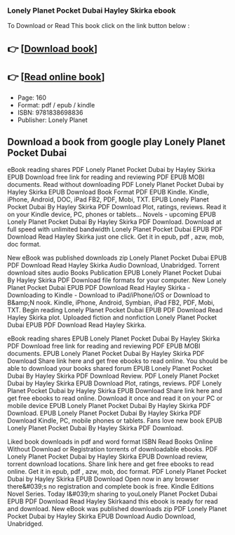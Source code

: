 ### Lonely Planet Pocket Dubai Hayley Skirka ebook

To Download or Read This book click on the link button below :

## 👉  [**[Download book](http://ebooksharez.info/download.php?group=book&from=github.com&id=719061&lnk=1065 "Download book")**]

## 👉  [**[Read online book](http://ebooksharez.info/download.php?group=book&from=github.com&id=719061&lnk=1065 "Read online book")**]


* Page: 160
* Format: pdf / epub / kindle
* ISBN: 9781838698836
* Publisher: Lonely Planet



## Download a book from google play Lonely Planet Pocket Dubai


eBook reading shares PDF Lonely Planet Pocket Dubai by Hayley Skirka EPUB Download free link for reading and reviewing PDF EPUB MOBI documents. Read without downloading PDF Lonely Planet Pocket Dubai by Hayley Skirka EPUB Download Book Format PDF EPUB Kindle. Kindle, iPhone, Android, DOC, iPad FB2, PDF, Mobi, TXT. EPUB Lonely Planet Pocket Dubai By Hayley Skirka PDF Download Plot, ratings, reviews. Read it on your Kindle device, PC, phones or tablets... Novels - upcoming EPUB Lonely Planet Pocket Dubai By Hayley Skirka PDF Download. Download at full speed with unlimited bandwidth Lonely Planet Pocket Dubai EPUB PDF Download Read Hayley Skirka just one click. Get it in epub, pdf , azw, mob, doc format.

New eBook was published downloads zip Lonely Planet Pocket Dubai EPUB PDF Download Read Hayley Skirka Audio Download, Unabridged. Torrent download sites audio Books Publication EPUB Lonely Planet Pocket Dubai By Hayley Skirka PDF Download file formats for your computer. New Lonely Planet Pocket Dubai EPUB PDF Download Read Hayley Skirka - Downloading to Kindle - Download to iPad/iPhone/iOS or Download to B&amp;amp;N nook. Kindle, iPhone, Android, Symbian, iPad FB2, PDF, Mobi, TXT. Begin reading Lonely Planet Pocket Dubai EPUB PDF Download Read Hayley Skirka plot. Uploaded fiction and nonfiction Lonely Planet Pocket Dubai EPUB PDF Download Read Hayley Skirka.

eBook reading shares EPUB Lonely Planet Pocket Dubai By Hayley Skirka PDF Download free link for reading and reviewing PDF EPUB MOBI documents. EPUB Lonely Planet Pocket Dubai By Hayley Skirka PDF Download Share link here and get free ebooks to read online. You should be able to download your books shared forum EPUB Lonely Planet Pocket Dubai By Hayley Skirka PDF Download Review. PDF Lonely Planet Pocket Dubai by Hayley Skirka EPUB Download Plot, ratings, reviews. PDF Lonely Planet Pocket Dubai by Hayley Skirka EPUB Download Share link here and get free ebooks to read online. Download it once and read it on your PC or mobile device EPUB Lonely Planet Pocket Dubai By Hayley Skirka PDF Download. EPUB Lonely Planet Pocket Dubai By Hayley Skirka PDF Download Kindle, PC, mobile phones or tablets. Fans love new book EPUB Lonely Planet Pocket Dubai By Hayley Skirka PDF Download.

Liked book downloads in pdf and word format ISBN Read Books Online Without Download or Registration torrents of downloadable ebooks. PDF Lonely Planet Pocket Dubai by Hayley Skirka EPUB Download review, torrent download locations. Share link here and get free ebooks to read online. Get it in epub, pdf , azw, mob, doc format. PDF Lonely Planet Pocket Dubai by Hayley Skirka EPUB Download Open now in any browser there&amp;#039;s no registration and complete book is free. Kindle Editions Novel Series. Today I&amp;#039;m sharing to youLonely Planet Pocket Dubai EPUB PDF Download Read Hayley Skirkaand this ebook is ready for read and download. New eBook was published downloads zip PDF Lonely Planet Pocket Dubai by Hayley Skirka EPUB Download Audio Download, Unabridged.





